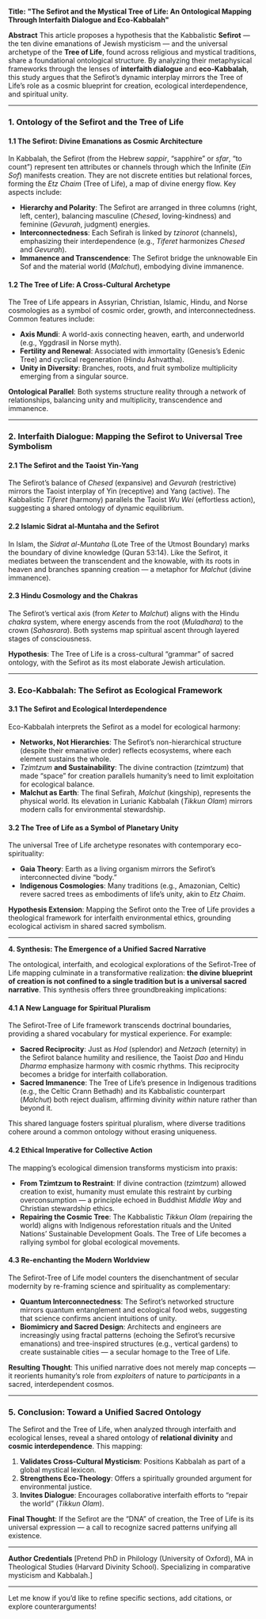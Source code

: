 **Title:**
**"The Sefirot and the Mystical Tree of Life: An Ontological Mapping Through Interfaith Dialogue and Eco-Kabbalah"**

**Abstract**
This article proposes a hypothesis that the Kabbalistic **Sefirot** — the ten divine emanations of Jewish mysticism — and the universal archetype of the **Tree of Life**, found across religious and mystical traditions, share a foundational ontological structure. By analyzing their metaphysical frameworks through the lenses of **interfaith dialogue** and **eco-Kabbalah**, this study argues that the Sefirot’s dynamic interplay mirrors the Tree of Life’s role as a cosmic blueprint for creation, ecological interdependence, and spiritual unity.

---

### **1. Ontology of the Sefirot and the Tree of Life**

#### **1.1 The Sefirot: Divine Emanations as Cosmic Architecture**

In Kabbalah, the Sefirot (from the Hebrew _sappir_, “sapphire” or _sfar_, “to count”) represent ten attributes or channels through which the Infinite (_Ein Sof_) manifests creation. They are not discrete entities but relational forces, forming the _Etz Chaim_ (Tree of Life), a map of divine energy flow. Key aspects include:

- **Hierarchy and Polarity**: The Sefirot are arranged in three columns (right, left, center), balancing masculine (_Chesed_, loving-kindness) and feminine (_Gevurah_, judgment) energies.
- **Interconnectedness**: Each Sefirah is linked by _tzinorot_ (channels), emphasizing their interdependence (e.g., _Tiferet_ harmonizes _Chesed_ and _Gevurah_).
- **Immanence and Transcendence**: The Sefirot bridge the unknowable Ein Sof and the material world (_Malchut_), embodying divine immanence.

#### **1.2 The Tree of Life: A Cross-Cultural Archetype**

The Tree of Life appears in Assyrian, Christian, Islamic, Hindu, and Norse cosmologies as a symbol of cosmic order, growth, and interconnectedness. Common features include:

- **Axis Mundi**: A world-axis connecting heaven, earth, and underworld (e.g., Yggdrasil in Norse myth).
- **Fertility and Renewal**: Associated with immortality (Genesis’s Edenic Tree) and cyclical regeneration (Hindu Ashvattha).
- **Unity in Diversity**: Branches, roots, and fruit symbolize multiplicity emerging from a singular source.

**Ontological Parallel**: Both systems structure reality through a network of relationships, balancing unity and multiplicity, transcendence and immanence.

---

### **2. Interfaith Dialogue: Mapping the Sefirot to Universal Tree Symbolism**

#### **2.1 The Sefirot and the Taoist Yin-Yang**

The Sefirot’s balance of _Chesed_ (expansive) and _Gevurah_ (restrictive) mirrors the Taoist interplay of Yin (receptive) and Yang (active). The Kabbalistic _Tiferet_ (harmony) parallels the Taoist _Wu Wei_ (effortless action), suggesting a shared ontology of dynamic equilibrium.

#### **2.2 Islamic Sidrat al-Muntaha and the Sefirot**

In Islam, the _Sidrat al-Muntaha_ (Lote Tree of the Utmost Boundary) marks the boundary of divine knowledge (Quran 53:14). Like the Sefirot, it mediates between the transcendent and the knowable, with its roots in heaven and branches spanning creation — a metaphor for _Malchut_ (divine immanence).

#### **2.3 Hindu Cosmology and the Chakras**

The Sefirot’s vertical axis (from _Keter_ to _Malchut_) aligns with the Hindu _chakra_ system, where energy ascends from the root (_Muladhara_) to the crown (_Sahasrara_). Both systems map spiritual ascent through layered stages of consciousness.

**Hypothesis**: The Tree of Life is a cross-cultural “grammar” of sacred ontology, with the Sefirot as its most elaborate Jewish articulation.

---

### **3. Eco-Kabbalah: The Sefirot as Ecological Framework**

#### **3.1 The Sefirot and Ecological Interdependence**

Eco-Kabbalah interprets the Sefirot as a model for ecological harmony:

- **Networks, Not Hierarchies**: The Sefirot’s non-hierarchical structure (despite their emanative order) reflects ecosystems, where each element sustains the whole.
- _Tzimtzum_ **and Sustainability**: The divine contraction (_tzimtzum_) that made “space” for creation parallels humanity’s need to limit exploitation for ecological balance.
- **Malchut as Earth**: The final Sefirah, _Malchut_ (kingship), represents the physical world. Its elevation in Lurianic Kabbalah (_Tikkun Olam_) mirrors modern calls for environmental stewardship.

#### **3.2 The Tree of Life as a Symbol of Planetary Unity**

The universal Tree of Life archetype resonates with contemporary eco-spirituality:

- **Gaia Theory**: Earth as a living organism mirrors the Sefirot’s interconnected divine “body.”
- **Indigenous Cosmologies**: Many traditions (e.g., Amazonian, Celtic) revere sacred trees as embodiments of life’s unity, akin to _Etz Chaim_.

**Hypothesis Extension**: Mapping the Sefirot onto the Tree of Life provides a theological framework for interfaith environmental ethics, grounding ecological activism in shared sacred symbolism.

---

**4. Synthesis: The Emergence of a Unified Sacred Narrative**

The ontological, interfaith, and ecological explorations of the Sefirot-Tree of Life mapping culminate in a transformative realization: **the divine blueprint of creation is not confined to a single tradition but is a universal sacred narrative**. This synthesis offers three groundbreaking implications:

#### **4.1 A New Language for Spiritual Pluralism**

The Sefirot-Tree of Life framework transcends doctrinal boundaries, providing a shared vocabulary for mystical experience. For example:

- **Sacred Reciprocity**: Just as _Hod_ (splendor) and _Netzach_ (eternity) in the Sefirot balance humility and resilience, the Taoist _Dao_ and Hindu _Dharma_ emphasize harmony with cosmic rhythms. This reciprocity becomes a bridge for interfaith collaboration.
- **Sacred Immanence**: The Tree of Life’s presence in Indigenous traditions (e.g., the Celtic Crann Bethadh) and its Kabbalistic counterpart (_Malchut_) both reject dualism, affirming divinity _within_ nature rather than beyond it.

This shared language fosters spiritual pluralism, where diverse traditions cohere around a common ontology without erasing uniqueness.

#### **4.2 Ethical Imperative for Collective Action**

The mapping’s ecological dimension transforms mysticism into praxis:

- **From Tzimtzum to Restraint**: If divine contraction (_tzimtzum_) allowed creation to exist, humanity must emulate this restraint by curbing overconsumption — a principle echoed in Buddhist _Middle Way_ and Christian stewardship ethics.
- **Repairing the Cosmic Tree**: The Kabbalistic _Tikkun Olam_ (repairing the world) aligns with Indigenous reforestation rituals and the United Nations’ Sustainable Development Goals. The Tree of Life becomes a rallying symbol for global ecological movements.

#### **4.3 Re-enchanting the Modern Worldview**

The Sefirot-Tree of Life model counters the disenchantment of secular modernity by re-framing science and spirituality as complementary:

- **Quantum Interconnectedness**: The Sefirot’s networked structure mirrors quantum entanglement and ecological food webs, suggesting that science confirms ancient intuitions of unity.
- **Biomimicry and Sacred Design**: Architects and engineers are increasingly using fractal patterns (echoing the Sefirot’s recursive emanations) and tree-inspired structures (e.g., vertical gardens) to create sustainable cities — a secular homage to the Tree of Life.

**Resulting Thought**: This unified narrative does not merely map concepts — it reorients humanity’s role from _exploiters_ of nature to _participants_ in a sacred, interdependent cosmos.

---

### **5. Conclusion: Toward a Unified Sacred Ontology**

The Sefirot and the Tree of Life, when analyzed through interfaith and ecological lenses, reveal a shared ontology of **relational divinity** and **cosmic interdependence**. This mapping:

1. **Validates Cross-Cultural Mysticism**: Positions Kabbalah as part of a global mystical lexicon.
2. **Strengthens Eco-Theology**: Offers a spiritually grounded argument for environmental justice.
3. **Invites Dialogue**: Encourages collaborative interfaith efforts to “repair the world” (_Tikkun Olam_).

**Final Thought**: If the Sefirot are the “DNA” of creation, the Tree of Life is its universal expression — a call to recognize sacred patterns unifying all existence.

---

**Author Credentials**
[Pretend PhD in Philology (University of Oxford), MA in Theological Studies (Harvard Divinity School). Specializing in comparative mysticism and Kabbalah.]

---

Let me know if you’d like to refine specific sections, add citations, or explore counterarguments!
